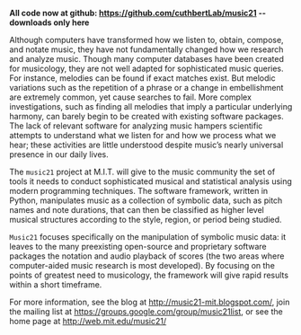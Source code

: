**All code now at github:  https://github.com/cuthbertLab/music21 -- downloads only here**

Although computers have transformed how we listen to, obtain, compose, and notate music, they have not fundamentally changed how we research and analyze music. Though many computer databases have been created for musicology, they are not well adapted for sophisticated music queries. For instance, melodies can be found if exact matches exist. But melodic variations such as the repetition of a phrase or a change in embellishment are extremely common, yet cause searches to fail. More complex investigations, such as finding all melodies that imply a particular underlying harmony, can barely begin to be created with existing software packages. The lack of relevant software for analyzing music hampers scientific attempts to understand what we listen for and how we process what we hear; these activities are little understood despite music’s nearly universal presence in our daily lives.

The `music21` project at M.I.T. will give to the music community the set of tools it needs to conduct sophisticated musical and statistical analysis using modern programming techniques. The software framework, written in Python, manipulates music as a collection of symbolic data, such as pitch names and note durations, that can then be classified as higher level musical structures according to the style, region, or period being studied.

`Music21` focuses specifically on the manipulation of symbolic music data: it leaves to the many preexisting
open-source and proprietary software packages the notation and audio playback of scores (the two areas where computer-aided music research is most developed). By focusing on the points of greatest need to musicology, the framework will give rapid results within a short timeframe.

For more information, see the blog at http://music21-mit.blogspot.com/, join the mailing list at https://groups.google.com/group/music21list, or see the home page at http://web.mit.edu/music21/